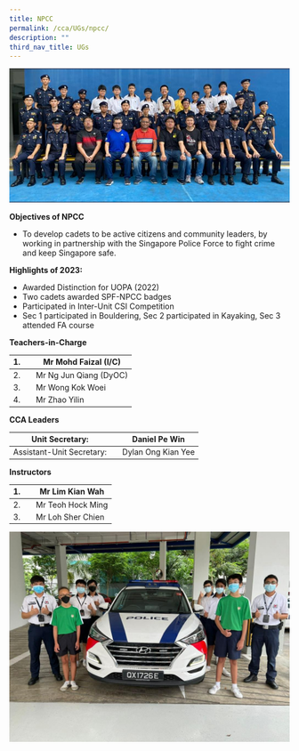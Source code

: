```yaml
---
title: NPCC
permalink: /cca/UGs/npcc/
description: ""
third_nav_title: UGs
---
```

![](/images/2023%20npcc.jpg)


**Objectives of NPCC**

*   To develop cadets to be active citizens and community leaders, by working in partnership with the Singapore Police Force to fight crime and keep Singapore safe.

**Highlights of 2023:**

*   Awarded Distinction for UOPA (2022)
*   Two cadets awarded SPF-NPCC badges
*   Participated in Inter-Unit CSI Competition
*   Sec 1 participated in Bouldering, Sec 2 participated in Kayaking, Sec 3 attended FA course


**Teachers-in-Charge**

| 1. |  | Mr Mohd Faizal (I/C) |
| -------- | -------- | -------- |
| 2.     |      | Mr Ng Jun Qiang (DyOC)     |
| 3.     |      | Mr Wong Kok Woei    |
| 4.     |      | Mr Zhao Yilin    |

**CCA Leaders**

| Unit Secretary: |  | Daniel Pe Win |
| -------- | -------- | -------- |
| Assistant-Unit Secretary:    |      | Dylan Ong Kian Yee    |


**Instructors**

|  1. |  | Mr Lim Kian Wah |
| -------- | -------- | -------- |
|  2.     |      | Mr Teoh Hock Ming     |
|  3.     |      | Mr Loh Sher Chien     |

![](/images/2023%20npcc_3.jpg)